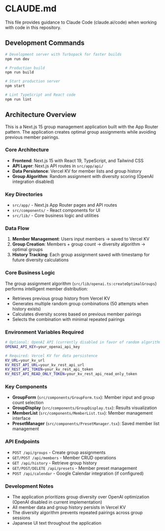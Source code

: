 # CLAUDE.md

This file provides guidance to Claude Code (claude.ai/code) when working with code in this repository.

## Development Commands

```bash
# Development server with Turbopack for faster builds
npm run dev

# Production build
npm run build

# Start production server
npm start

# Lint TypeScript and React code
npm run lint
```

## Architecture Overview

This is a Next.js 15 group management application built with the App Router pattern. The application creates optimal group assignments while avoiding previous member pairings.

### Core Architecture

- **Frontend**: Next.js 15 with React 19, TypeScript, and Tailwind CSS
- **API Layer**: Next.js API routes in `src/app/api/`
- **Data Persistence**: Vercel KV for member lists and group history
- **Group Algorithm**: Random assignment with diversity scoring (OpenAI integration disabled)

### Key Directories

- `src/app/` - Next.js App Router pages and API routes
- `src/components/` - React components for UI
- `src/lib/` - Core business logic and utilities

### Data Flow

1. **Member Management**: Users input members → saved to Vercel KV
2. **Group Creation**: Members + group count → diversity algorithm → optimal groups
3. **History Tracking**: Each group assignment saved with timestamp for future diversity calculations

### Core Business Logic

The group assignment algorithm (`src/lib/openai.ts:createOptimalGroups`) performs intelligent member distribution:

- Retrieves previous group history from Vercel KV
- Generates multiple random group combinations (50 attempts when history exists)
- Calculates diversity scores based on previous member pairings
- Selects the combination with minimal repeated pairings

### Environment Variables Required

```bash
# Optional: OpenAI API (currently disabled in favor of random algorithm)
OPENAI_API_KEY=your_openai_api_key

# Required: Vercel KV for data persistence
KV_URL=your_kv_url
KV_REST_API_URL=your_kv_rest_api_url
KV_REST_API_TOKEN=your_kv_rest_api_token
KV_REST_API_READ_ONLY_TOKEN=your_kv_rest_api_read_only_token
```

### Key Components

- **GroupForm** (`src/components/GroupForm.tsx`): Member input and group count selection
- **GroupDisplay** (`src/components/GroupDisplay.tsx`): Results visualization
- **MemberList** (`src/components/MemberList.tsx`): Member management interface
- **PresetManager** (`src/components/PresetManager.tsx`): Saved member list management

### API Endpoints

- `POST /api/groups` - Create group assignments
- `GET/POST /api/members` - Member CRUD operations
- `GET /api/history` - Retrieve group history
- `GET/POST/DELETE /api/presets` - Member preset management
- `POST /api/calendar` - Google Calendar integration (if configured)

### Development Notes

- The application prioritizes group diversity over OpenAI optimization (OpenAI disabled in current implementation)
- All member data and group history persists in Vercel KV
- The diversity algorithm prevents repeated pairings across group sessions
- Japanese UI text throughout the application